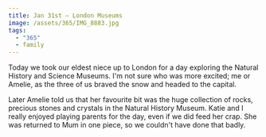 ```yaml
---
title: Jan 31st — London Museums
image: /assets/365/IMG_8883.jpg
tags:
  - "365"
  - family
---
```

Today we took our eldest niece up to London for a day exploring the Natural History and Science Museums. I'm not sure who was more excited; me or Amelie, as the three of us braved the snow and headed to the capital.

Later Amelie told us that her favourite bit was the huge collection of rocks, precious stones and crystals in the Natural History Museum. Katie and I really enjoyed playing parents for the day, even if we did feed her crap. She was returned to Mum in one piece, so we couldn't have done that badly.